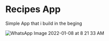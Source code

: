 # Recipes App

Simple App that i build in the beging 

![WhatsApp Image 2022-01-08 at 8 21 33 AM](https://user-images.githubusercontent.com/76402626/148634149-5b6e2942-f408-4b1b-80fb-e1d665d4555a.jpeg)
